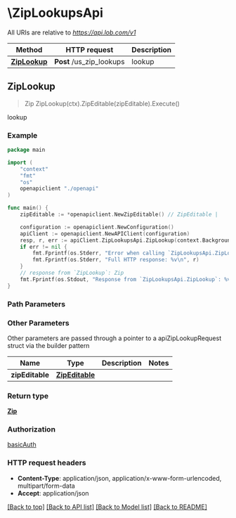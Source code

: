 # \ZipLookupsApi

All URIs are relative to *https://api.lob.com/v1*

Method | HTTP request | Description
------------- | ------------- | -------------
[**ZipLookup**](ZipLookupsApi.md#ZipLookup) | **Post** /us_zip_lookups | lookup



## ZipLookup

> Zip ZipLookup(ctx).ZipEditable(zipEditable).Execute()

lookup



### Example

```go
package main

import (
    "context"
    "fmt"
    "os"
    openapiclient "./openapi"
)

func main() {
    zipEditable := *openapiclient.NewZipEditable() // ZipEditable | 

    configuration := openapiclient.NewConfiguration()
    apiClient := openapiclient.NewAPIClient(configuration)
    resp, r, err := apiClient.ZipLookupsApi.ZipLookup(context.Background()).ZipEditable(zipEditable).Execute()
    if err != nil {
        fmt.Fprintf(os.Stderr, "Error when calling `ZipLookupsApi.ZipLookup``: %v\n", err)
        fmt.Fprintf(os.Stderr, "Full HTTP response: %v\n", r)
    }
    // response from `ZipLookup`: Zip
    fmt.Fprintf(os.Stdout, "Response from `ZipLookupsApi.ZipLookup`: %v\n", resp)
}
```

### Path Parameters



### Other Parameters

Other parameters are passed through a pointer to a apiZipLookupRequest struct via the builder pattern


Name | Type | Description  | Notes
------------- | ------------- | ------------- | -------------
 **zipEditable** | [**ZipEditable**](ZipEditable.md) |  | 

### Return type

[**Zip**](Zip.md)

### Authorization

[basicAuth](../README.md#basicAuth)

### HTTP request headers

- **Content-Type**: application/json, application/x-www-form-urlencoded, multipart/form-data
- **Accept**: application/json

[[Back to top]](#) [[Back to API list]](../README.md#documentation-for-api-endpoints)
[[Back to Model list]](../README.md#documentation-for-models)
[[Back to README]](../README.md)

